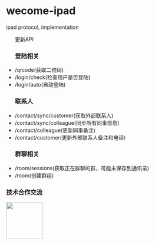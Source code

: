 # wecome-ipad
ipad protocol, implementation
<ul>更新API
   <h3>登陆相关</h3>
   <li>/qrcode(获取二维码)</li>
   <li>/login/check(检查用户是否登陆)</li>
   <li>/login/auto(自动登陆)</li>
   <h3>联系人</h3>
   <li>/contact/sync/customer(获取外部联系人)</li>
   <li>/contact/sync/colleague(同步所有同事信息)</li>
   <li>/contact/colleague(更新同事备注)</li>
   <li>/contact/customer(更新外部联系人备注和电话)</li>
   <h3>群聊相关</h3>
   <li>/room/sessions(获取正在群聊的群，可能未保存到通讯录)</li>
   <li>/room(创建群组)</li>
</ul>
<h3>技术合作交流</h3>
<img src="https://buckettest-file2.oss-cn-shanghai.aliyuncs.com/WX20221028-084639.png" width=100 height=100/>
